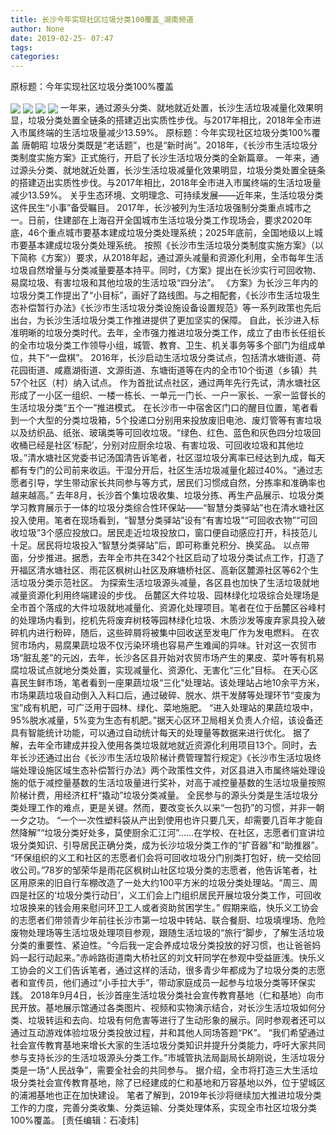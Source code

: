```yaml
---
title: 长沙今年实现社区垃圾分类100覆盖_湖南频道
author: None
date: 2019-02-25- 07:47
tags: 
categories: 
---
```

原标题：今年实现社区垃圾分类100%覆盖
<!-- more -->
                
<img align="center" border="0" src="http://p3.ifengimg.com/a/2019_09/7da1acbba06ed4c_size139_w786_h514.jpg" />
                
<img align="center" border="0" src="http://p0.ifengimg.com/a/2019_09/4ba49082aa7071a_size68_w786_h523.jpg" />
            
<img align="center" border="0" src="http://p1.ifengimg.com/a/2019_09/9e5da613508d32c_size137_w786_h524.jpg" />
<img align="center" border="0" src="http://p2.ifengimg.com/a/2016/0810/204c433878d5cf9size1_w16_h16.png" />
一年来，通过源头分类、就地就近处置，长沙生活垃圾减量化效果明显，垃圾分类处置全链条的搭建迈出实质性步伐。与2017年相比，2018年全市进入市属终端的生活垃圾量减少13.59%。
原标题：今年实现社区垃圾分类100%覆盖
唐朝昭
垃圾分类既是“老话题”，也是“新时尚”。2018年，《长沙市生活垃圾分类制度实施方案》正式施行，开启了长沙生活垃圾分类的全新篇章。
一年来，通过源头分类、就地就近处置，长沙生活垃圾减量化效果明显，垃圾分类处置全链条的搭建迈出实质性步伐。与2017年相比，2018年全市进入市属终端的生活垃圾量减少13.59%。
关乎生态环境、文明理念、可持续发展——近年来，生活垃圾分类这件民生“小事”备受瞩目。
2017年，长沙被列为生活垃圾强制分类重点城市之一。日前，住建部在上海召开全国城市生活垃圾分类工作现场会，要求2020年底，46个重点城市要基本建成垃圾分类处理系统；2025年底前，全国地级以上城市要基本建成垃圾分类处理系统。
按照《长沙市生活垃圾分类制度实施方案》（以下简称《方案》）要求，从2018年起，通过源头减量和资源化利用，全市每年生活垃圾自然增量与分类减量要基本持平。同时，《方案》提出在长沙实行可回收物、易腐垃圾、有害垃圾和其他垃圾的生活垃圾“四分法”。
《方案》为长沙三年内的垃圾分类工作提出了“小目标”，画好了路线图。与之相配套，《长沙市生活垃圾生态补偿暂行办法》《长沙市生活垃圾分类设施设备设置规范》等一系列政策也先后出台，为长沙生活垃圾分类工作推进提供了更加坚实的保障。
自此，长沙进入标准明晰的垃圾分类时代。去年，全市强力推进垃圾分类工作，成立了由市长任组长的全市垃圾分类工作领导小组，城管、教育、卫生、机关事务等多个部门为组成单位，共下“一盘棋”。
2016年，长沙启动生活垃圾分类试点，包括清水塘街道、荷花园街道、咸嘉湖街道、文源街道、东塘街道等在内的全市10个街道（乡镇）共57个社区（村）纳入试点。
作为首批试点社区，通过两年先行先试，清水塘社区形成了一小区一组织、一楼一栋长、一单元一门长、一户一家长、一家一监督长的生活垃圾分类“五个一”推进模式。
在长沙市一中宿舍区门口的醒目位置，笔者看到一个大型的分类垃圾箱，5个投递口分别用来投放废旧电池、废灯管等有害垃圾以及纺织品、纸张、玻璃类等可回收垃圾。“绿色、红色、蓝色和灰色四分垃圾回收桶已经是社区‘标配’，分别对应厨余垃圾、有害垃圾、可回收垃圾和其他垃圾。”清水塘社区党委书记汤国清告诉笔者，社区湿垃圾分离率已经达到九成，每天都有专门的公司前来收运。干湿分开后，社区生活垃圾减量化超过40%。“通过志愿者引导，学生带动家长共同参与等方式，居民们习惯成自然，分拣率和准确率也越来越高。”
去年8月，长沙首个集垃圾收集、垃圾分拣、再生产品展示、垃圾分类学习教育展示于一体的垃圾分类综合性环保站——“智慧分类驿站”也在清水塘社区投入使用。笔者在现场看到，“智慧分类驿站”设有“有害垃圾”“可回收衣物”“可回收垃圾”3个感应投放口。居民走近垃圾投放口，窗口便自动感应打开，科技范儿十足。居民将垃圾投入“智慧分类驿站”后，即可称重兑积分、换奖品。
以点带面，分步推进。据悉，去年全市共在342个社区启动了垃圾分类试点工作，打造了开福区清水塘社区、雨花区枫树山社区及麻塘桥社区、高新区麓源社区等62个生活垃圾分类示范社区。
为探索生活垃圾源头减量，各区县也加快了生活垃圾就地减量资源化利用终端建设的步伐。
岳麓区大件垃圾、园林绿化垃圾综合处理场是全市首个落成的大件垃圾就地减量化、资源化处理项目。笔者在位于岳麓区谷峰村的处理场内看到，挖机先将废弃树枝等园林绿化垃圾、木质沙发等废弃家具投入破碎机内进行粉碎，随后，这些碎屑将被集中回收送至发电厂作为发电燃料。
在农贸市场内，易腐果蔬垃圾不仅污染环境也容易产生难闻的异味。针对这一农贸市场“脏乱差”的元凶，去年，长沙各区县开始对农贸市场产生的果皮、菜叶等有机易腐垃圾试点就地分类处置，实现减量化、资源化、无害化“三化”目标。
在天心区喜民生鲜市场，笔者看到一座果蔬垃圾“三化”处理站。该处理站占地10余平方米，市场果蔬垃圾自动倒入入料口后，通过破碎、脱水、烘干发酵等处理环节“变废为宝”成有机肥，可广泛用于园林、绿化、菜地施肥。
“进入处理站的果蔬垃圾中，95%脱水减量，5%变为生态有机肥。”据天心区环卫局相关负责人介绍，该设备还具有智能统计功能，可以通过自动统计每天的处理量等数据来进行优化。
据了解，去年全市建成并投入使用各类垃圾就地就近资源化利用项目13个。同时，去年长沙还通过出台《长沙市生活垃圾阶梯计费管理暂行规定》《长沙市生活垃圾终端处理设施区域生态补偿暂行办法》两个政策性文件，对区县进入市属终端处理设施的低于减控量基数的生活垃圾量进行奖补，对高于减控量基数的生活垃圾量按照阶梯计费，用经济杠杆“撬动”垃圾分类减量。
全民参与的源头分类是生活垃圾分类处理工作的难点，更是关键。然而，要改变长久以来“一包扔”的习惯，并非一朝一夕之功。
“一个一次性塑料袋从产出到使用也许只要几天，却需要几百年才能自然降解”“垃圾分类好处多，莫使厨余汇江河”……在学校、在社区，志愿者们宣讲垃圾分类知识、引导居民正确分类，成为长沙垃圾分类工作的“扩音器”和“助推器”。
“环保组织的义工和社区的志愿者们会将可回收垃圾分门别类打包好，统一交给回收公司。”78岁的邹荣华是雨花区枫树山社区垃圾分类的志愿者，他告诉笔者，社区用原来的旧自行车棚改造了一处大约100平方米的垃圾分类处理站。“周三、周四是社区的‘垃圾分类行动日’，义工们会上门组织居民开展垃圾分类工作，可回收垃圾换来的钱会用来慰问环卫工人或者资助贫困学生。”
假期来临，快乐义工协会的志愿者们带领青少年前往长沙市第一垃圾中转站、联合餐厨、垃圾填埋场、危险废物处理场等生活垃圾处理项目参观，跟随生活垃圾的“旅行”脚步，了解生活垃圾分类的重要性、紧迫性。“今后我一定会养成垃圾分类投放的好习惯，也让爸爸妈妈一起行动起来。”赤岭路街道南大桥社区的刘文轩同学在参观中受益匪浅。快乐义工协会的义工们告诉笔者，通过这样的活动，很多青少年都成为了垃圾分类的志愿者和宣传员，他们通过“小手拉大手”，带动家庭成员一起参与垃圾分类等环保实践。
2018年9月4日，长沙首座生活垃圾分类社会宣传教育基地（仁和基地）向市民开放。基地展示馆通过各类图片、视频和实物演示结合，对长沙生活垃圾如何分类、垃圾转运和去向、垃圾有何危害等进行了生动形象的展示。同时参观者还可以通过互动游戏体验垃圾分类投放过程，并和其他人同场答题“PK”。
“我们希望通过社会宣传教育基地来增长大家的生活垃圾分类知识并提升分类能力，呼吁大家共同参与支持长沙的生活垃圾源头分类工作。”市城管执法局副局长胡刚说，生活垃圾分类是一场“人民战争”，需要全社会的共同参与。
据介绍，全市将打造三大生活垃圾分类社会宣传教育基地，除了已经建成的仁和基地和万容基地以外，位于望城区的浦湘基地也正在加快建设。
笔者了解到，2019年长沙将继续加大推进垃圾分类工作的力度，完善分类收集、分类运输、分类处理体系，实现全市社区垃圾分类100%覆盖。
[责任编辑：石凌炜]
            
